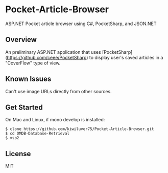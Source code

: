 Pocket-Article-Browser
======================

ASP.NET Pocket article browser using C#, PocketSharp, and JSON.NET


Overview
--------
An preliminary ASP.NET application that uses [PocketSharp] (https://github.com/ceee/PocketSharp) to display user's saved articles in a "CoverFlow" type of view.


Known Issues
------------
Can't use image URLs directly from other sources.


Get Started
-----------
On Mac and Linux, if mono develop is installed:
```shell
$ clone https://github.com/kiwiluver75/Pocket-Article-Browser.git
$ cd OMDB-Database-Retrieval
$ xsp2
```
License
-------
MIT
